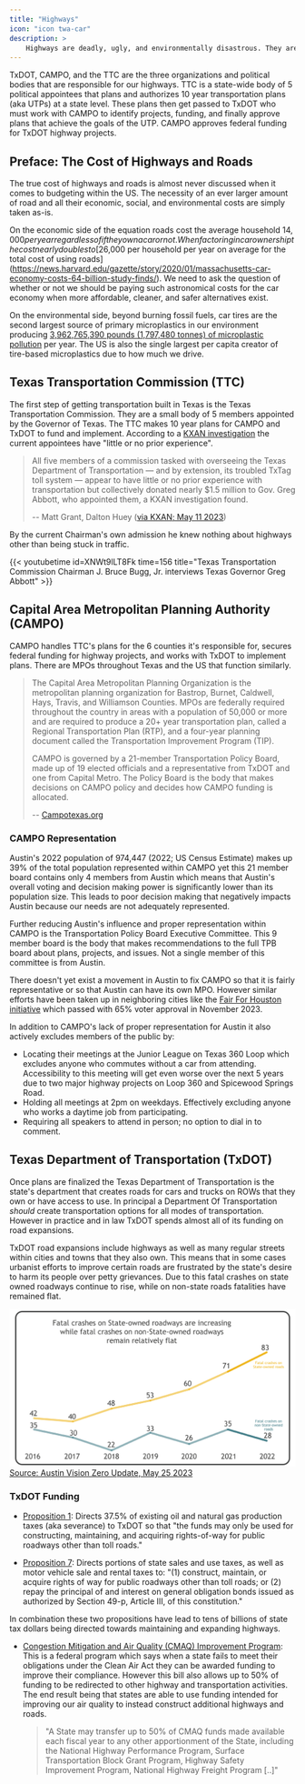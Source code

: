 ```yaml
---
title: "Highways"
icon: "icon twa-car"
description: >
    Highways are deadly, ugly, and environmentally disastrous. They are one of several pieces of fossil fuel infrastructure in need of reform.
---
```


TxDOT, CAMPO, and the TTC are the three organizations and political bodies that are responsible for our highways. TTC is a state-wide body of 5 political appointees that plans and authorizes 10 year transportation plans (aka UTPs) at a state level. These plans then get passed to TxDOT who must work with CAMPO to identify projects, funding, and finally approve plans that achieve the goals of the UTP. CAMPO approves federal funding for TxDOT highway projects.

## Preface: The Cost of Highways and Roads

The true cost of highways and roads is almost never discussed when it comes to budgeting within the US. The necessity of an ever larger amount of road and all their economic, social, and environmental costs are simply taken as-is.

On the economic side of the equation roads cost the average household $14,000 per year regardless of if they own a car or not. When factoring in car ownership the cost nearly doubles to [$26,000 per household per year on average for the total cost of using roads](https://news.harvard.edu/gazette/story/2020/01/massachusetts-car-economy-costs-64-billion-study-finds/). We need to ask the question of whether or not we should be paying such astronomical costs for the car economy when more affordable, cleaner, and safer alternatives exist.

On the environmental side, beyond burning fossil fuels, car tires are the second largest source of primary microplastics in our environment producing [3,962,765,390 pounds (1,797,480 tonnes) of microplastic pollution](https://www.sciencedirect.com/science/article/pii/S0048969720313358?via%3Dihub#s0050) per year. The US is also the single largest per capita creator of tire-based microplastics due to how much we drive.

## Texas Transportation Commission (TTC)

The first step of getting transportation built in Texas is the Texas Transportation Commission. They are a small body of 5 members appointed by the Governor of Texas. The TTC makes 10 year plans for CAMPO and TxDOT to fund and implement. According to a [KXAN investigation](https://www.kxan.com/investigations/money-politics-and-txtag-abbott-donors-on-oversight-board/) the current appointees have "little or no prior experience".

> All five members of a commission tasked with overseeing the Texas Department of Transportation — and by extension, its troubled TxTag toll system — appear to have little or no prior experience with transportation but collectively donated nearly $1.5 million to Gov. Greg Abbott, who appointed them, a KXAN investigation found.
>
> -- Matt Grant, Dalton Huey ([via KXAN; May 11 2023](https://www.kxan.com/investigations/money-politics-and-txtag-abbott-donors-on-oversight-board/))

By the current Chairman's own admission he knew nothing about highways other than being stuck in traffic.

{{< youtubetime id=XNWt9lLT8Fk time=156 title="Texas Transportation Commission Chairman J. Bruce Bugg, Jr. interviews Texas Governor Greg Abbott" >}}

## Capital Area Metropolitan Planning Authority (CAMPO)

CAMPO handles TTC's plans for the 6 counties it's responsible for, secures federal funding for highway projects, and works with TxDOT to implement plans. There are MPOs throughout Texas and the US that function similarly.

> The Capital Area Metropolitan Planning Organization is the metropolitan planning organization for Bastrop, Burnet, Caldwell, Hays, Travis, and Williamson Counties. MPOs are federally required throughout the country in areas with a population of 50,000 or more and are required to produce a 20+ year transportation plan, called a Regional Transportation Plan (RTP), and a four-year planning document called the Transportation Improvement Program (TIP).
>
> CAMPO is governed by a 21-member Transportation Policy Board, made up of 19 elected officials and a representative from TxDOT and one from Capital Metro. The Policy Board is the body that makes decisions on CAMPO policy and decides how CAMPO funding is allocated.
>
> -- [Campotexas.org](https://www.campotexas.org/what-is-campo/)

### CAMPO Representation

Austin's 2022 population of 974,447 (2022; US Census Estimate) makes up 39% of the total population represented within CAMPO yet this 21 member board contains only 4 members from Austin which means that Austin's overall voting and decision making power is significantly lower than its population size. This leads to poor decision making that negatively impacts Austin because our needs are not adequately represented.

Further reducing Austin's influence and proper representation within CAMPO is the Transportation Policy Board Executive Committee. This 9 member board is the body that makes recommendations to the full TPB board about plans, projects, and issues. Not a single member of this committee is from Austin.

There doesn't yet exist a movement in Austin to fix CAMPO so that it is fairly representative or so that Austin can have its own MPO. However similar efforts have been taken up in neighboring cities like the [Fair For Houston initiative](https://www.fairforhouston.com/) which passed with 65% voter approval in November 2023.

In addition to CAMPO's lack of proper representation for Austin it also actively excludes members of the public by:

- Locating their meetings at the Junior League on Texas 360 Loop which excludes anyone who commutes without a car from attending. Accessibility to this meeting will get even worse over the next 5 years due to two major highway projects on Loop 360 and Spicewood Springs Road.
- Holding all meetings at 2pm on weekdays. Effectively excluding anyone who works a daytime job from participating.
- Requiring all speakers to attend in person; no option to dial in to comment.

## Texas Department of Transportation (TxDOT)

Once plans are finalized the Texas Department of Transportation is the state's department that creates roads for cars and trucks on ROWs that they own or have access to use. In principal a Department Of Transportation _should_ create transportation options for all modes of transportation. However in practice and in law TxDOT spends almost all of its funding on road expansions.

TxDOT road expansions include highways as well as many regular streets within cities and towns that they also own. This means that in some cases urbanist efforts to improve certain roads are frustrated by the state's desire to harm its people over petty grievances. Due to this fatal crashes on state owned roadways continue to rise, while on non-state roads fatalities have remained flat.

![Chart showing a significant increase in fatalities on State owned roads over time](/media/txdot_fatalities_increasing.png)
[Source: Austin Vision Zero Update, May 25 2023](https://www.austintexas.gov/sites/default/files/files/ATD%20PIO/Vision%20Zero/Vision%20Zero%20Update%2005.25.23.pdf)

### TxDOT Funding

- [Proposition 1](https://statutes.capitol.texas.gov/Docs/CN/htm/CN.3/CN.3.49-g.v2.htm): Directs 37.5% of existing oil and natural gas production taxes (aka severance) to TxDOT so that "the funds may only be used for constructing, maintaining, and acquiring rights-of-way for public roadways other than toll roads."

- [Proposition 7](https://statutes.capitol.texas.gov/Docs/CN/htm/CN.8/CN.8.7-c.htm): Directs portions of state sales and use taxes, as well as motor vehicle sale and rental taxes to: "(1) construct, maintain, or acquire rights of way for public roadways other than toll roads; or (2) repay the principal of and interest on general obligation bonds issued as authorized by Section 49-p, Article III, of this constitution."

In combination these two propositions have lead to tens of billions of state tax dollars being directed towards maintaining and expanding highways.

- [Congestion Mitigation and Air Quality (CMAQ) Improvement Program](https://www.fhwa.dot.gov/bipartisan-infrastructure-law/cmaq.cfm): This is a federal program which says when a state fails to meet their obligations under the Clean Air Act they can be awarded funding to improve their compliance. However this bill also allows up to 50% of funding to be redirected to other highway and transportation activities. The end result being that states are able to use funding intended for improving our air quality to instead construct additional highways and roads.

    > "A State may transfer up to 50% of CMAQ funds made available each fiscal year to any other apportionment of the State, including the National Highway Performance Program, Surface Transportation Block Grant Program, Highway Safety Improvement Program, National Highway Freight Program [..]"
